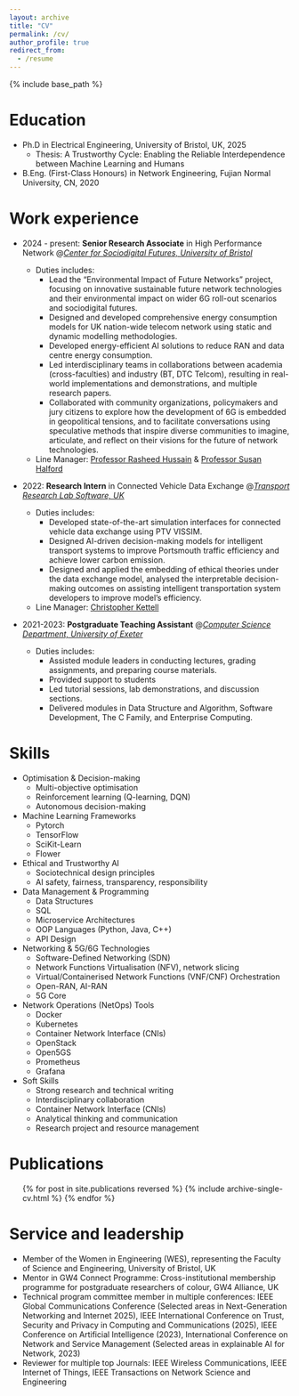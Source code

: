 ```yaml
---
layout: archive
title: "CV"
permalink: /cv/
author_profile: true
redirect_from:
  - /resume
---
```


{% include base_path %}

Education
======
* Ph.D in Electrical Engineering, University of Bristol, UK, 2025
  * Thesis: A Trustworthy Cycle: Enabling the Reliable Interdependence between Machine Learning and Humans
* B.Eng. (First-Class Honours) in Network Engineering, Fujian Normal University, CN, 2020

Work experience
======
* 2024 - present: **Senior Research Associate** in High Performance Network @[_Center for Sociodigital Futures, University of Bristol_](https://www.bristol.ac.uk/research/centres/sociodigital-futures/)
  * Duties includes:
    * Lead the “Environmental Impact of Future Networks” project, focusing on innovative sustainable future network technologies and their environmental impact on wider 6G roll-out scenarios and sociodigital futures.
    * Designed and developed comprehensive energy consumption models for UK nation-wide telecom network using static and dynamic modelling methodologies.
    * Developed energy-efficient AI solutions to reduce RAN and data centre energy consumption.
    * Led interdisciplinary teams in collaborations between academia (cross-faculties) and industry (BT, DTC Telcom), resulting in real-world implementations and demonstrations, and multiple research papers.
    * Collaborated with community organizations, policymakers and jury citizens to explore how the development of 6G is embedded in geopolitical tensions, and to facilitate conversations using speculative methods that inspire diverse communities to imagine, articulate, and reflect on their visions for the future of network technologies.
  * Line Manager: [Professor Rasheed Hussain](https://www.linkedin.com/in/rasheed-hussain-b7296123/) & [Professor Susan Halford](https://www.linkedin.com/in/susan-halford-facss-frsa-46054028/)
* 2022: **Research Intern** in Connected Vehicle Data Exchange @[_Transport Research Lab Software, UK_](https://www.trl.co.uk/)
  * Duties includes:
    * Developed state-of-the-art simulation interfaces for connected vehicle data exchange using PTV VISSIM. 
    * Designed AI-driven decision-making models for intelligent transport systems to improve Portsmouth traffic efficiency and achieve lower carbon emission.
    * Designed and applied the embedding of ethical theories under the data exchange model, analysed the interpretable decision-making outcomes on assisting intelligent transportation system developers to improve model’s efficiency.
  * Line Manager: [Christopher Kettell](https://www.linkedin.com/in/christopherkettell/)

* 2021-2023: **Postgraduate Teaching Assistant** @[_Computer Science Department, University of Exeter_](https://computerscience.exeter.ac.uk/)
  * Duties includes:
    * Assisted module leaders in conducting lectures, grading assignments, and preparing course materials.
    * Provided support to students
    * Led tutorial sessions, lab demonstrations, and discussion sections.
    * Delivered modules in Data Structure and Algorithm, Software Development, The C Family, and Enterprise Computing.
  
Skills
======
* Optimisation & Decision-making
  * Multi-objective optimisation
  * Reinforcement learning (Q-learning, DQN)
  * Autonomous decision-making
* Machine Learning Frameworks
  * Pytorch
  * TensorFlow
  * SciKit-Learn
  * Flower
* Ethical and Trustworthy AI
  * Sociotechnical design principles
  * AI safety, fairness, transparency, responsibility
* Data Management & Programming
  * Data Structures
  * SQL
  * Microservice Architectures
  * OOP Languages (Python, Java, C++)
  * API Design
* Networking & 5G/6G Technologies
  * Software-Defined Networking (SDN)
  * Network Functions Virtualisation (NFV), network slicing
  * Virtual/Containerised Network Functions (VNF/CNF) Orchestration
  * Open-RAN, AI-RAN
  * 5G Core
* Network Operations (NetOps) Tools
  * Docker
  * Kubernetes
  * Container Network Interface (CNIs)
  * OpenStack
  * Open5GS
  * Prometheus
  * Grafana
* Soft Skills
  * Strong research and technical writing
  * Interdisciplinary collaboration
  * Container Network Interface (CNIs)
  * Analytical thinking and communication
  * Research project and resource management
    
Publications
======
  <ul>{% for post in site.publications reversed %}
    {% include archive-single-cv.html %}
  {% endfor %}</ul>
  
  
Service and leadership
======
* Member of the Women in Engineering (WES), representing the Faculty of Science and Engineering, University of Bristol, UK
* Mentor in GW4 Connect Programme: Cross-institutional membership programme for postgraduate researchers of colour, GW4 Alliance, UK
* Technical program committee member in multiple conferences: IEEE Global Communications Conference (Selected areas in Next-Generation Networking and Internet 2025), IEEE International Conference on Trust, Security and Privacy in Computing and Communications (2025), IEEE Conference on Artificial Intelligence (2023), International Conference on Network and Service Management (Selected areas in explainable AI for Network, 2023)
* Reviewer for multiple top Journals: IEEE Wireless Communications, IEEE Internet of Things, IEEE Transactions on Network Science and Engineering

